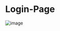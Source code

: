 # Login-Page

![image](https://github.com/BigNjapan/Login-Page/assets/113523365/68a55a63-ef6e-4c1d-b8fe-3b7f1f37ef35)
